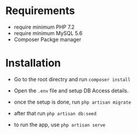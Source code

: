 # Requirements
- require minimum PHP 7.2 
- require minimum MySQL 5.6 
- Composer Packge manager 

# Installation
- Go to the root directry and run `composer install`
- Open the `.env` file and setup DB Access details.
- once the setup is done, run `php artisan migrate`
- after that run `php artisan db:seed`

- to run the app, use `php artisan serve`